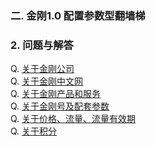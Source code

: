 ### 二. 金刚1.0 配置参数型翻墙梯
### 2. 问题与解答

Q. [关于金刚公司]()<br>
Q. [关于金刚中文网]()<br>
Q. [关于金刚产品和服务]()<br>
Q. [关于金刚号及配套参数]()<br>
Q. [关于价格、流量、流量有效期](https://a2zitpro.github.io/web/price_of_L2TP)<br>
Q. [关于积分](https://a2zitpro.github.io/web/积分)
